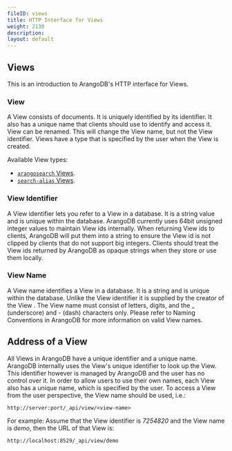 ```yaml
---
fileID: views
title: HTTP Interface for Views
weight: 2130
description: 
layout: default
---
```

## Views

This is an introduction to ArangoDB's HTTP interface for Views.

### View

A View consists of documents. It is uniquely identified by its
identifier.
It also has a unique name that clients should
use to identify and access it. View can be renamed. This will
change the View name, but not the View identifier.
Views have a type that is specified by the user when the View
is created. 

Available View types:
- [`arangosearch` Views](../../indexing/arangosearch/arangosearch-views).
- [`search-alias` Views](../../indexing/arangosearch/arangosearch-views-search-alias).

### View Identifier

A View identifier lets you refer to a View in a database.
It is a string value and is unique within the database.
ArangoDB currently uses 64bit unsigned integer values to maintain
View ids internally. When returning View ids to clients,
ArangoDB will put them into a string to ensure the View id is not
clipped by clients that do not support big integers. Clients should treat
the View ids returned by ArangoDB as opaque strings when they store
or use them locally.

### View Name

A View name identifies a View in a database. It is a string
and is unique within the database. Unlike the View identifier it is
supplied by the creator of the View . The View name must consist
of letters, digits, and the _ (underscore) and - (dash) characters only.
Please refer to Naming Conventions in ArangoDB for more information on valid
View names.

## Address of a View

All Views in ArangoDB have a unique identifier and a unique
name. ArangoDB internally uses the View's unique identifier to
look up the View. This identifier however is managed by ArangoDB
and the user has no control over it. In order to allow users to use 
their own names, each View also has a unique name, which is specified
by the user. To access a View from the user perspective, the
View name should be used, i.e.:

    http://server:port/_api/view/<view-name>

For example: Assume that the View identifier is *7254820* and
the View name is *demo*, then the URL of that View is:

    http://localhost:8529/_api/view/demo
